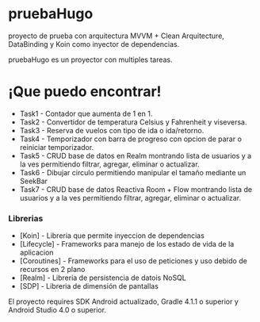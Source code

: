 # pruebaHugo
proyecto de prueba con arquitectura MVVM + Clean Arquitecture, DataBinding y Koin como inyector de dependencias.

pruebaHugo es un proyector con multiples tareas.

# ¡Que puedo encontrar!

  * Task1 - Contador que aumenta de 1 en 1.
  * Task2 - Convertidor de temperatura Celsius y Fahrenheit y viseversa.
  * Task3 - Reserva de vuelos con tipo de ida o ida/retorno.
  * Task4 - Temporizador con barra de progreso con opcion de parar o reiniciar temporizador.
  * Task5 - CRUD base de datos en Realm montrando lista de usuarios y a la ves permitiendo filtrar, agregar, eliminar o actualizar.
  * Task6 - Dibujar circulo permitiendo manipular el tamaño mediante un SeekBar
  * Task7 - CRUD base de datos Reactiva Room + Flow montrando lista de usuarios y a la ves permitiendo filtrar, agregar, eliminar o actualizar.

  ### Librerias

* [Koin] - Libreria que permite inyeccion de dependencias
* [Lifecycle] - Frameworks para manejo de los estado de vida de la aplicacion
* [Coroutines] - Frameworks para el uso de peticiones y uso debido de recursos en 2 plano
* [Realm] - Libreria de persistencia de datois NoSQL
* [SDP] - Libreria de dimensión de pantallas

El proyecto requires SDK Android actualizado, Gradle 4.1.1 o superior y Android Studio 4.0 o superior.
